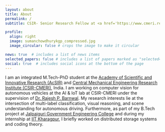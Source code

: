 ```yaml
---
layout: about
title: About
permalink: /
subtitle: CSIR- Senior Research Fellow at <a href='https://www.cmeri.res.in/'>CSIR-CMERI, Durgapur</a>

profile:
  align: right
  image: sumanchowdhurykgp_compressed.jpg
  image_circular: false # crops the image to make it circular

news: true  # includes a list of news items
selected_papers: false # includes a list of papers marked as "selected={true}"
social: true  # includes social icons at the bottom of the page
---
```

I am an integrated M.Tech-PhD student at the [Academy of Scientific and Innovative Research (AcSIR)](https://acsir.res.in/) and [Central Mechanical Engineering Research Institute (CSIR-CMERI)](https://www.cmeri.res.in/), India. I am working on computer vision for autonomous vehicles at the AI & IoT lab at CSIR-CMERI under the supervision of [Dr. Rajesh P. Barnwal](https://www.cmeri.res.in/user-details/1284). 
My research interests lie at the intersection of multi-label classification, visual reasoning, and scene understanding for autonomous driving. Furthermore, as part of my B.Tech project at [Jalpaiguri Government Engineering College](https://jgec.ac.in/) and during my internship at [IIT Kharagpur](http://www.iitkgp.ac.in/), I briefly worked on distributed storage systems and coding theory.
